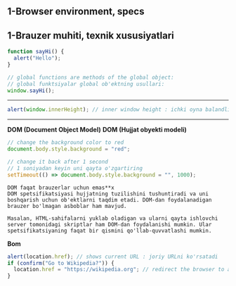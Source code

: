 ## 1-Browser environment, specs
## 1-Brauzer muhiti, texnik xususiyatlari

```js
function sayHi() {
  alert("Hello");
}

// global functions are methods of the global object:
// global funktsiyalar global ob'ektning usullari:
window.sayHi();
```
---------------
```js
alert(window.innerHeight); // inner window height : ichki oyna balandligi
```
-----------
**DOM (Document Object Model)**
**DOM (Hujjat obyekti modeli)**

```js
// change the background color to red
document.body.style.background = "red";

// change it back after 1 second
// 1 soniyadan keyin uni qayta o'zgartiring
setTimeout(() => document.body.style.background = "", 1000);
```
```
DOM faqat brauzerlar uchun emas**x
DOM spetsifikatsiyasi hujjatning tuzilishini tushuntiradi va uni boshqarish uchun ob'ektlarni taqdim etadi. DOM-dan foydalanadigan brauzer bo'lmagan asboblar ham mavjud.

Masalan, HTML-sahifalarni yuklab oladigan va ularni qayta ishlovchi server tomonidagi skriptlar ham DOM-dan foydalanishi mumkin. Ular spetsifikatsiyaning faqat bir qismini qo'llab-quvvatlashi mumkin.
```
**Bom**

```js
alert(location.href); // shows current URL : joriy URLni ko'rsatadi
if (confirm("Go to Wikipedia?")) {
  location.href = "https://wikipedia.org"; // redirect the browser to another URL : brauzerni boshqa URL manziliga yo'naltiring
} 
```
